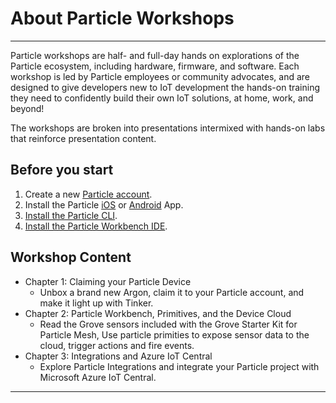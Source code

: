 # About Particle Workshops

---

Particle workshops are half- and full-day hands on explorations of the Particle ecosystem, including hardware, firmware, and software. Each workshop is led by Particle employees or community advocates, and are designed to give developers new to IoT development the hands-on training they need to confidently build their own IoT solutions, at home, work, and beyond!

The workshops are broken into presentations intermixed with hands-on labs that reinforce presentation content.

## Before you start

1.  Create a new [Particle account](https://login.particle.io/signup).
2.  Install the Particle [iOS](https://itunes.apple.com/us/app/particle-build-photon-electron/id991459054?ls=1&mt=8) or [Android](https://play.google.com/store/apps/details?id=io.particle.android.app) App.
3.  [Install the Particle CLI](https://docs.particle.io/tutorials/developer-tools/cli/).
4.  [Install the Particle Workbench IDE](https://www.particle.io/workbench#installation).

## Workshop Content

- Chapter 1: Claiming your Particle Device
  - Unbox a brand new Argon, claim it to your Particle account, and make it light up with Tinker.
- Chapter 2: Particle Workbench, Primitives, and the Device Cloud
  - Read the Grove sensors included with the Grove Starter Kit for Particle Mesh, Use particle primities to expose sensor data to the cloud, trigger actions and fire events.
- Chapter 3: Integrations and Azure IoT Central
  - Explore Particle Integrations and integrate your Particle project with Microsoft Azure IoT Central.

---
